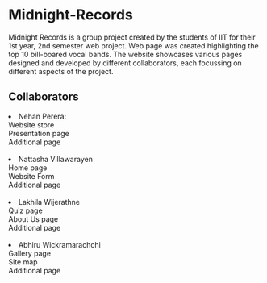 # Midnight-Records

Midnight Records is a group project created by the students of IIT for their 1st year, 2nd semester web project. Web page was created highlighting the top 10 bill-boared vocal bands.
The website showcases various pages designed and developed by different collaborators, each focussing on different aspects of the project.

## Collaborators
<li>Nehan Perera:</li>
Website store<br>
Presentation page<br>
Additional page<br><br>

<li>Nattasha Villawarayen</li>
Home page<br>
Website Form<br>
Additional page<br><br>

<li>Lakhila Wijerathne</li>
Quiz page<br>
About Us page<br>
Additional page<br><br>

<li>Abhiru Wickramarachchi</li>
Gallery page<br>
Site map<br>
Additional page
